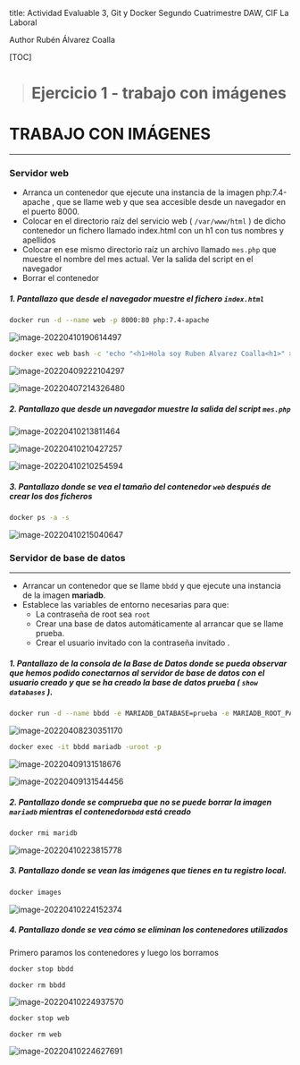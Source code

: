title: Actividad Evaluable 3, Git y Docker
Segundo Cuatrimestre DAW, CIF La Laboral

Author Rubén Álvarez Coalla



[TOC]



> # Ejercicio 1 - trabajo con imágenes



# TRABAJO CON IMÁGENES

------

### Servidor web

- Arranca un contenedor que ejecute una instancia de la imagen php:7.4-apache , que se llame web y
  que sea accesible desde un navegador en el puerto 8000.
- Colocar en el directorio raíz del servicio web ( `/var/www/html` ) de dicho contenedor un fichero llamado
  index.html con un h1 con tus nombres y apellidos
- Colocar en ese mismo directorio raíz un archivo llamado `mes.php` que muestre el nombre del mes
  actual. Ver la salida del script en el navegador
- Borrar el contenedor



##### 1. Pantallazo que desde el navegador muestre el fichero `index.html` 

```bash
docker run -d --name web -p 8000:80 php:7.4-apache
```

![image-20220410190614497](Trabajo%20con%20im%C3%A1genes.assets/image-20220410190614497-16496103757211.png)





```bash
docker exec web bash -c 'echo "<h1>Hola soy Ruben Alvarez Coalla<h1>" > /var/www/html/index.html'
```



![image-20220409222104297](Trabajo%20con%20im%C3%A1genes.assets/image-20220409222104297.png)





![image-20220407214326480](Trabajo%20con%20im%C3%A1genes.assets/image-20220407214326480.png)



##### 2. Pantallazo que desde un navegador muestre la salida del script `mes.php`



![image-20220410213811464](Trabajo%20con%20im%C3%A1genes.assets/image-20220410213811464.png)





![image-20220410210427257](Trabajo%20con%20im%C3%A1genes.assets/image-20220410210427257.png)





![image-20220410210254594](Trabajo%20con%20im%C3%A1genes.assets/image-20220410210254594.png)



##### 3. Pantallazo donde se vea el tamaño del contenedor `web` después de crear los dos ficheros

```bash
docker ps -a -s
```



![image-20220410215040647](Trabajo%20con%20im%C3%A1genes.assets/image-20220410215040647.png)







### Servidor de base de datos

------

- Arrancar un contenedor que se llame `bbdd` y que ejecute una instancia de la imagen **mariadb**.
- Establece las variables de entorno necesarias para que:
  - La contraseña de root sea `root` 
  - Crear una base de datos automáticamente al arrancar que se llame prueba.
  - Crear el usuario invitado con la contraseña invitado .





##### 1. Pantallazo de la consola de la Base de Datos donde se pueda observar que hemos podido conectarnos al servidor de base de datos con el usuario creado y que se ha creado la base de datos prueba ( `show databases` ).



```bash
docker run -d --name bbdd -e MARIADB_DATABASE=prueba -e MARIADB_ROOT_PASSWORD=root -e MARIADB_USER=invitado,MARIDB_PASSWORD=invitado mariadb:latest
```



![image-20220408230351170](Trabajo%20con%20im%C3%A1genes.assets/image-20220408230351170.png)





```bash
docker exec -it bbdd mariadb -uroot -p
```



![image-20220409131518676](Trabajo%20con%20im%C3%A1genes.assets/image-20220409131518676.png)





![image-20220409131544456](Trabajo%20con%20im%C3%A1genes.assets/image-20220409131544456.png)





##### 2. Pantallazo donde se comprueba que no se puede borrar la imagen `mariadb` mientras el contenedor`bbdd` está creado

```bash
docker rmi maridb
```



![image-20220410223815778](Trabajo%20con%20im%C3%A1genes.assets/image-20220410223815778.png)





##### 3. Pantallazo donde se vean las imágenes que tienes en tu registro local.

```bash
docker images
```



![image-20220410224152374](Trabajo%20con%20im%C3%A1genes.assets/image-20220410224152374.png)





##### 4. Pantallazo donde se vea cómo se eliminan los contenedores utilizados

Primero paramos los contenedores y luego los borramos

```bash
docker stop bbdd
```

```bash
docker rm bbdd
```





![image-20220410224937570](Trabajo%20con%20im%C3%A1genes.assets/image-20220410224937570.png)



```bash
docker stop web
```

```
docker rm web
```



![image-20220410224627691](Trabajo%20con%20im%C3%A1genes.assets/image-20220410224627691.png)






